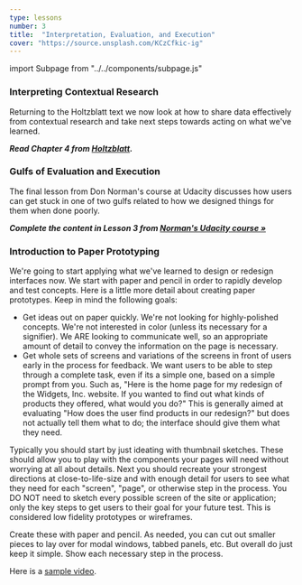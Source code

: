 ```yaml
---
type: lessons
number: 3
title:  "Interpretation, Evaluation, and Execution"
cover: "https://source.unsplash.com/KCzCfkic-ig"
---
```

import Subpage from "../../components/subpage.js"

<Subpage slug="interpreting">

### Interpreting Contextual Research

Returning to the Holtzblatt text we now look at how to share data effectively from contextual research and take next steps towards acting on what we've learned.

***Read Chapter 4 from [Holtzblatt][holtz].***

</Subpage>
<Subpage slug="gulfs-of-evaluation-and-execution">

### Gulfs of Evaluation and Execution

The final lesson from Don Norman's course at Udacity discusses how users can get stuck in one of two gulfs related to how we designed things for them when done poorly.

***Complete the content in Lesson 3 from [Norman's Udacity course »][norman]***

</Subpage>
<Subpage slug="introduction-to-paper-prototyping">

### Introduction to Paper Prototyping

We're going to start applying what we've learned to design or redesign interfaces now. We start with paper and pencil in order to rapidly develop and test concepts. Here is a little more detail about creating paper prototypes. Keep in mind the following goals:

* Get ideas out on paper quickly. We're not looking for highly-polished concepts. We're not interested in color (unless its necessary for a signifier). We ARE looking to communicate well, so an appropriate amount of detail to convey the information on the page is necessary.
* Get whole sets of screens and variations of the screens in front of users early in the process for feedback. We want users to be able to step through a complete task, even if its a simple one, based on a simple prompt from you. Such as, "Here is the home page for my redesign of the Widgets, Inc. website. If you wanted to find out what kinds of products they offered, what would you do?" This is generally aimed at evaluating "How does the user find products in our redesign?" but does not actually tell them what to do; the interface should give them what they need.

Typically you should start by just ideating with thumbnail sketches. These should allow you to play with the components your pages will need without worrying at all about details. Next you should recreate your strongest directions at close-to-life-size and with enough detail for users to see what they need for each "screen", "page", or otherwise step in the process. You DO NOT need to sketch every possible screen of the site or application; only the key steps to get users to their goal for your future test. This is considered low fidelity prototypes or wireframes.

Create these with paper and pencil. As needed, you can cut out smaller pieces to lay over for modal windows, tabbed panels, etc. But overall do just keep it simple. Show each necessary step in the process.

Here is a [sample video](https://youtu.be/pL81u49icRI).

</Subpage>

[holtz]: http://0-proquest.safaribooksonline.com.library.cedarville.edu/book/design/9780128011362
[norman]: https://www.udacity.com/course/design101
